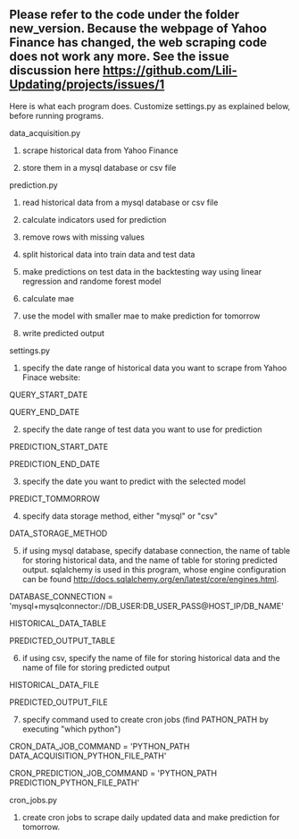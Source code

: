 Please refer to the code under the folder new_version. 
Because the webpage of Yahoo Finance has changed, the web scraping code does not work any more. 
See the issue discussion here https://github.com/Lili-Updating/projects/issues/1 
-------------------------------------------------------------------------------------------------
Here is what each program does. Customize settings.py as explained below, before running programs.

data_acquisition.py

1. scrape historical data from Yahoo Finance

2. store them in a mysql database or csv file

prediction.py

1. read historical data from a mysql database or csv file

2. calculate indicators used for prediction

3. remove rows with missing values

4. split historical data into train data and test data

5. make predictions on test data in the backtesting way using linear regression and randome forest model

6. calculate mae

7. use the model with smaller mae to make prediction for tomorrow

8. write predicted output

settings.py

1. specify the date range of historical data you want to scrape from Yahoo Finace website:      

  QUERY_START_DATE

  QUERY_END_DATE

2. specify the date range of test data you want to use for prediction

  PREDICTION_START_DATE

  PREDICTION_END_DATE

3. specify the date you want to predict with the selected model

  PREDICT_TOMMORROW

4. specify data storage method, either "mysql" or "csv"

  DATA_STORAGE_METHOD

5. if using mysql database, specify database connection, the name of table for storing historical data, and the name of table for storing predicted output. sqlalchemy is used in this program, whose engine configuration can be found http://docs.sqlalchemy.org/en/latest/core/engines.html.

  DATABASE_CONNECTION = 'mysql+mysqlconnector://DB_USER:DB_USER_PASS@HOST_IP/DB_NAME'

  HISTORICAL_DATA_TABLE

  PREDICTED_OUTPUT_TABLE

6. if using csv, specify the name of file for storing historical data and the name of file for storing predicted output

  HISTORICAL_DATA_FILE

  PREDICTED_OUTPUT_FILE

7. specify command used to create cron jobs (find PATHON_PATH by executing "which python")

  CRON_DATA_JOB_COMMAND = 'PYTHON_PATH DATA_ACQUISITION_PYTHON_FILE_PATH'

  CRON_PREDICTION_JOB_COMMAND = 'PYTHON_PATH PREDICTION_PYTHON_FILE_PATH'

cron_jobs.py

1. create cron jobs to scrape daily updated data and make prediction for tomorrow.
